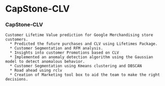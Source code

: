 # CapStone-CLV
### CapStone-CLV ###
    Customer Lifetime Value prediction for Google Merchandising store customers.
      * Predicted the future purchases and CLV using Lifetimes Package.
      * Customer Segmentation and RFM analysis.
      * Insights into customer Promotions based on CLV
      * Implemented an anomaly detection algorithm using the Gaussian model to detect anomalous behavior.
      * Customer Segmentation using Kmeans clustering and DBSCAN
      * Road ahead using rclv
      * Creation of Marketing tool box to aid the team to make the right decisions.
